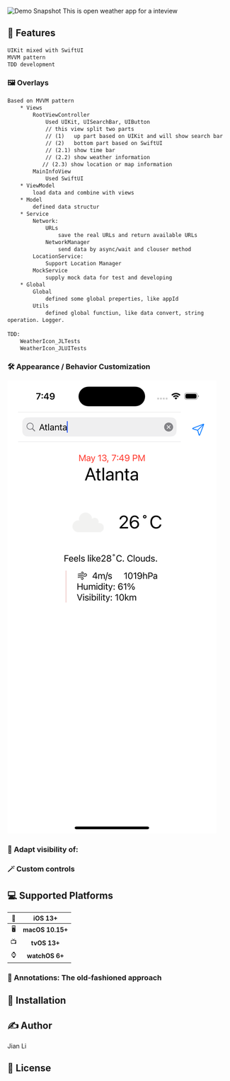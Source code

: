 ![Demo Snapshot]((./DemoSnapshot/startScreen.png))
This is  open weather app for a inteview


## 🚀 Features
```
UIKit mixed with SwiftUI
MVVM pattern
TDD development
```
### 🖼 Overlays
```
Based on MVVM pattern
    * Views
        RootViewController
            Used UIKit, UISearchBar, UIButton
            // this view split two parts
            // (1)   up part based on UIKit and will show search bar
            // (2)   bottom part based on SwiftUI
            // (2.1) show time bar
            // (2.2) show weather information
           // (2.3) show location or map information
        MainInfoView
            Used SwiftUI             
    * ViewModel
        load data and combine with views
    * Model
        defined data structur
    * Service
        Network:
            URLs
                save the real URLs and return available URLs
            NetworkManager
                send data by async/wait and clouser method
        LocationService:
            Support Location Manager
        MockService
            supply mock data for test and developing
    * Global
        Global
            defined some global preperties, like appId
        Utils
            defined global functiun, like data convert, string operation. Logger. 

TDD: 
    WeatherIcon_JLTests
    WeatherIcon_JLUITests
```
### 🛠 Appearance / Behavior Customization
![Demo Snapshot](./DemoSnapshot/searchScreen.png)

### 👀 Adapt visibility of:


### 🪄 Custom controls


## 💻 Supported Platforms

| 📱 | iOS 13+ |
| :-: | :-: |
| 🖥 | **macOS 10.15+** | 
| 📺 | **tvOS 13+** |
| ⌚️ | **watchOS 6+** |



### 📌 Annotations: The old-fashioned approach



## 🔩 Installation


## ✍️ Author

Jian Li

## 📄 License

